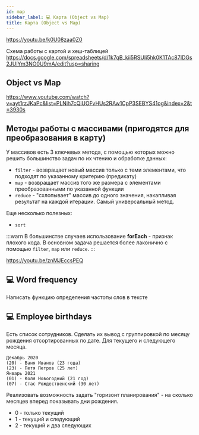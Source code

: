 ```yaml
---
id: map
sidebar_label: 💻 Карта (Object vs Map)
title: Карта (Object vs Map)
---
```


https://youtu.be/k0U08zaa0Z0

Схема работы с картой и хеш-таблицей https://docs.google.com/spreadsheets/d/1k7qB_kii5RSUIi5hk0K1TAc87IDGs2JUlYm3NO0U9mA/edit?usp=sharing

## Object vs Map

https://www.youtube.com/watch?v=ayt1rzJKaPc&list=PLNih7cQiUOFvHUs2RAw1CpP3SEBYS41og&index=2&t=3930s

## Методы работы с массивами (пригодятся для преобразования в карту)

У массивов есть 3 ключевых метода, с помощью которых можно решить большинство задач по их чтению и обработке данных: 
* `filter` - возвращает новый массив только с теми элементами, что подходят по указанному критерию (предикату)
* `map` - возвращает массив того же размера c элементами преобразованными по указанной функции
* `reduce` - "схлопывает" массив до одного значения, накапливая результат на каждой итерации. Самый универсальный метод. 

Еще несколько полезных:
* `sort`

:::warn
В большинстве случаев использование **forEach** - признак плохого кода. В основном задача решается более лаконично с помощью `filter`, `map` или `reduce`. 
:::

https://youtu.be/znMJEccsPEQ

## 💻 Word frequency
Написать функцию определения частоты слов в тексте

## 💻 Employee birthdays
Есть список сотрудников. Сделать их вывод с группировкой по месяцу рождения отсортированных по дате. Для текущего и следующего месяца.

```
Декабрь 2020
(20) - Ваня Иванов (23 года)
(23) - Петя Петров (25 лет)
Январь 2021
(01) - Коля Новогодний (21 год)
(07) - Стас Рождественский (30 лет)
```

Реализовать возможность задать "горизонт планирования" - на сколько месяцев вперед показывать дни рождения.
- 0 - только текущий
- 1 - текущий и следующий
- 2 - текущий и два следующих